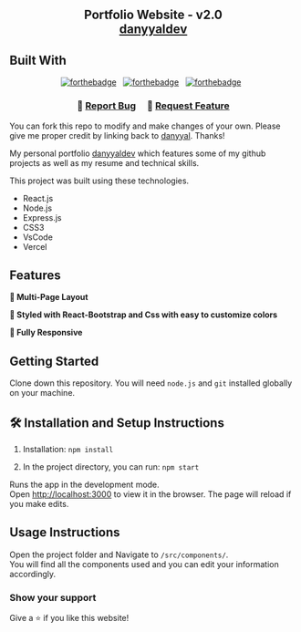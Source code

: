 <h2 align="center">
  Portfolio Website - v2.0<br/>
  <a href="https://danyyaldev.vercel.app/" target="_blank">danyyaldev</a>
</h2>

## Built With
<center>

[![forthebadge](https://forthebadge.com/images/badges/built-with-love.svg)](https://forthebadge.com) &nbsp;
[![forthebadge](https://forthebadge.com/images/badges/made-with-javascript.svg)](https://forthebadge.com) &nbsp;
[![forthebadge](https://forthebadge.com/images/badges/open-source.svg)](https://forthebadge.com) &nbsp;

</center>

<h3 align="center">
    🔹
    <a href="https://github.com/danyyal/Portfolio/issues">Report Bug</a> &nbsp; &nbsp;
    🔹
    <a href="https://github.com/danyyal/Portfolio/issues">Request Feature</a>
</h3>

You can fork this repo to modify and make changes of your own. Please give me proper credit by linking back to [danyyal](https://github.com/danyyal/Portfolio). Thanks!



My personal portfolio <a href="https://danyyaldev.vercel.app/" target="_blank">danyyaldev</a> which features some of my github projects as well as my resume and technical skills.<br/>

This project was built using these technologies.

- React.js
- Node.js
- Express.js
- CSS3
- VsCode
- Vercel

## Features

**📖 Multi-Page Layout**

**🎨 Styled with React-Bootstrap and Css with easy to customize colors**

**📱 Fully Responsive**

## Getting Started

Clone down this repository. You will need `node.js` and `git` installed globally on your machine.

## 🛠 Installation and Setup Instructions

1. Installation: `npm install`

2. In the project directory, you can run: `npm start`

Runs the app in the development mode.\
Open [http://localhost:3000](http://localhost:3000) to view it in the browser.
The page will reload if you make edits.

## Usage Instructions

Open the project folder and Navigate to `/src/components/`. <br/>
You will find all the components used and you can edit your information accordingly.

### Show your support

Give a ⭐ if you like this website!